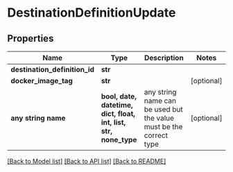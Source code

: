 # DestinationDefinitionUpdate


## Properties
Name | Type | Description | Notes
------------ | ------------- | ------------- | -------------
**destination_definition_id** | **str** |  | 
**docker_image_tag** | **str** |  | [optional] 
**any string name** | **bool, date, datetime, dict, float, int, list, str, none_type** | any string name can be used but the value must be the correct type | [optional]

[[Back to Model list]](../README.md#documentation-for-models) [[Back to API list]](../README.md#documentation-for-api-endpoints) [[Back to README]](../README.md)


